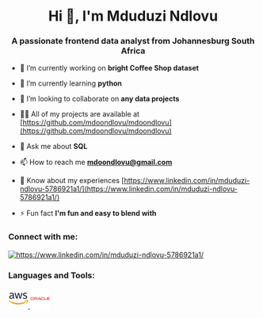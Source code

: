 <h1 align="center">Hi 👋, I'm Mduduzi Ndlovu</h1>
<h3 align="center">A passionate frontend data analyst from Johannesburg South Africa</h3>

- 🔭 I’m currently working on **bright Coffee Shop dataset**

- 🌱 I’m currently learning **python**

- 👯 I’m looking to collaborate on **any data projects**

- 👨‍💻 All of my projects are available at [https://github.com/mdoondlovu/mdoondlovu](https://github.com/mdoondlovu/mdoondlovu)

- 💬 Ask me about **SQL**

- 📫 How to reach me **mdoondlovu@gmail.com**

- 📄 Know about my experiences [https://www.linkedin.com/in/mduduzi-ndlovu-5786921a1/](https://www.linkedin.com/in/mduduzi-ndlovu-5786921a1/)

- ⚡ Fun fact **I'm fun and easy to blend with**

<h3 align="left">Connect with me:</h3>
<p align="left">
<a href="https://linkedin.com/in/https://www.linkedin.com/in/mduduzi-ndlovu-5786921a1/" target="blank"><img align="center" src="https://raw.githubusercontent.com/rahuldkjain/github-profile-readme-generator/master/src/images/icons/Social/linked-in-alt.svg" alt="https://www.linkedin.com/in/mduduzi-ndlovu-5786921a1/" height="30" width="40" /></a>
</p>

<h3 align="left">Languages and Tools:</h3>
<p align="left"> <a href="https://aws.amazon.com" target="_blank" rel="noreferrer"> <img src="https://raw.githubusercontent.com/devicons/devicon/master/icons/amazonwebservices/amazonwebservices-original-wordmark.svg" alt="aws" width="40" height="40"/> </a> <a href="https://www.oracle.com/" target="_blank" rel="noreferrer"> <img src="https://raw.githubusercontent.com/devicons/devicon/master/icons/oracle/oracle-original.svg" alt="oracle" width="40" height="40"/> </a> </p>
